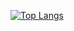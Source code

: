[![Top Langs](https://github-readme-stats.vercel.app/api/top-langs/?username=AbeTetsuya20)](https://github.com/anuraghazra/github-readme-stats)
